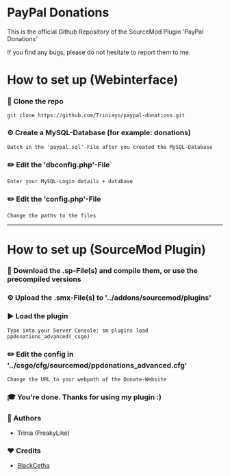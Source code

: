# PayPal Donations
This is the official Github Repository of the SourceMod Plugin 'PayPal Donations'

If you find any bugs, please do not hesitate to report them to me.

# How to set up (Webinterface)
### 💾 Clone the repo
```
git clone https://github.com/Triniayo/paypal-donations.git
```

### ⚙️ Create a MySQL-Database (for example: donations)
```Batch in the 'paypal.sql'-File after you created the MySQL-Database```


### ✏️ Edit the 'dbconfig.php'-File
```Enter your MySQL-Login details + database```

### ✏️ Edit the 'config.php'-File
```Change the paths to the files```

-----

# How to set up (SourceMod Plugin)
### 💾 Download the .sp-File(s) and compile them, or use the precompiled versions

### ⚙️ Upload the .smx-File(s) to '../addons/sourcemod/plugins'

### ▶️ Load the plugin
```Type into your Server Console: sm plugins load ppdonations_advanced(_csgo)```

### ✏️ Edit the config in '../csgo/cfg/sourcemod/ppdonations_advanced.cfg'
```Change the URL to your webpath of the Donate-Website```

### 🎓 You're done. Thanks for using my plugin :)

### 🤖 Authors
- Trinia (FreakyLike)

###  ❤️  Credits
- [BlackCetha](https://github.com/SmItH197/SteamAuthentication)
